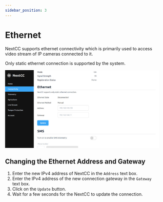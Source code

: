 ```yaml
---
sidebar_position: 3
---
```


# Ethernet

NextCC supports ethernet connectivity which is primarily used to access video stream of IP cameras connected to it.

Only static ethernet connection is supported by the system.

![Ethernet](img/ethernet.jpg)

## Changing the Ethernet Address and Gateway

1. Enter the new IPv4 address of NextCC in the `Address` text box.
2. Enter the IPv4 address of the new connection gateway in the `Gateway` text box.
3. Click on the `Update` button.
4. Wait for a few seconds for the NextCC to update the connection.
